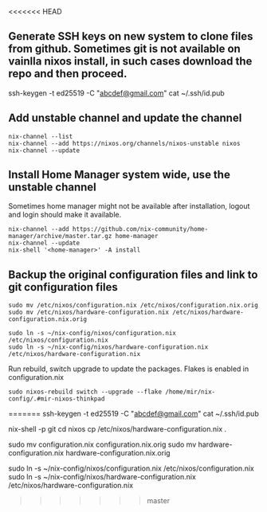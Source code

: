 <<<<<<< HEAD
## Generate SSH keys on new system to clone files from github. Sometimes git is not available on vainlla nixos install, in such cases download the repo and then proceed.
ssh-keygen -t ed25519 -C "abcdef@gmail.com"
cat ~/.ssh/id.pub

## Add unstable channel and update the channel
```
nix-channel --list
nix-channel --add https://nixos.org/channels/nixos-unstable nixos
nix-channel --update
```

## Install Home Manager system wide, use the unstable channel

Sometimes home manager might not be available after installation, logout and login should make it available.
```
nix-channel --add https://github.com/nix-community/home-manager/archive/master.tar.gz home-manager
nix-channel --update
nix-shell '<home-manager>' -A install
```

## Backup the original configuration files and link to git configuration files
```
sudo mv /etc/nixos/configuration.nix /etc/nixos/configuration.nix.orig
sudo mv /etc/nixos/hardware-configuration.nix /etc/nixos/hardware-configuration.nix.orig

sudo ln -s ~/nix-config/nixos/configuration.nix /etc/nixos/configuration.nix
sudo ln -s ~/nix-config/nixos/hardware-configuration.nix /etc/nixos/hardware-configuration.nix
```

Run rebuild, switch upgrade to update the packages. Flakes is enabled in configuration.nix

```
sudo nixos-rebuild switch --upgrade --flake /home/mir/nix-config/.#mir-nixos-thinkpad
```
=======
ssh-keygen -t ed25519 -C "abcdef@gmail.com"
cat ~/.ssh/id.pub

nix-shell -p git
cd nixos
cp /etc/nixos/hardware-configuration.nix .

sudo mv configuration.nix configuration.nix.orig
sudo mv hardware-configuration.nix hardware-configuration.nix.orig

sudo ln -s ~/nix-config/nixos/configuration.nix /etc/nixos/configuration.nix
sudo ln -s ~/nix-config/nixos/hardware-configuration.nix /etc/nixos/hardware-configuration.nix

>>>>>>> master
